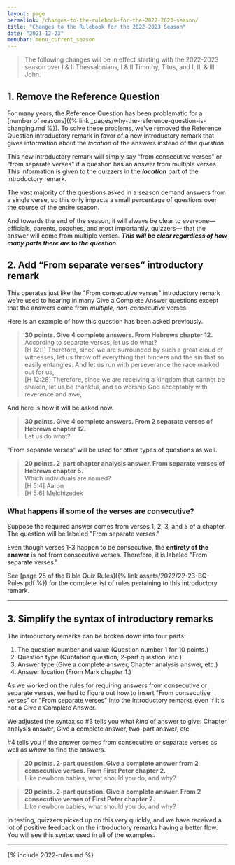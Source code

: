 ```yaml
---
layout: page
permalink: /changes-to-the-rulebook-for-the-2022-2023-season/
title: "Changes to the Rulebook for the 2022-2023 Season"
date: "2021-12-23"
menubar: menu_current_season
---
```


> The following changes will be in effect starting with the 2022-2023 season over I & II Thessalonians, I & II Timothy, Titus, and I, II, & III John.

## **1\. Remove the Reference Question**

For many years, the Reference Question has been problematic for a [number of reasons]({% link _pages/why-the-reference-question-is-changing.md %}). To solve these problems, we've removed the Reference Question introductory remark in favor of a new introductory remark that gives information about the _location_ of the answers instead of the _question_.

This new introductory remark will simply say “from consecutive verses” or “from separate verses" if a question has an answer from multiple verses. This information is given to the quizzers in the **_location_** part of the introductory remark.

The vast majority of the questions asked in a season demand answers from a single verse, so this only impacts a small percentage of questions over the course of the entire season.

And towards the end of the season, it will always be clear to everyone—officials, parents, coaches, and most importantly, quizzers— that the answer will come from multiple verses. **_This will be clear regardless of how many parts there are to the question._**

## 2\. **Add “From separate verses” introductory remark**

This operates just like the "From consecutive verses" introductory remark we're used to hearing in many Give a Complete Answer questions except that the answers come from _multiple, non-consecutive_ verses.

Here is an example of how this question has been asked previously.

> **30 points. Give 4 complete answers. From Hebrews chapter 12.**  
According to separate verses, let us do what?  
> \[H 12:1\] Therefore, since we are surrounded by such a great cloud of witnesses, let us throw off everything that hinders and the sin that so easily entangles. And let us run with perseverance the race marked out for us,  
> \[H 12:28\] Therefore, since we are receiving a kingdom that cannot be shaken, let us be thankful, and so worship God acceptably with reverence and awe,

And here is how it will be asked now.

> **30 points. Give 4 complete answers. From 2 separate verses of Hebrews chapter 12.**  
Let us do what?

"From separate verses" will be used for other types of questions as well.

> **20 points. 2-part chapter analysis answer. From separate verses of Hebrews chapter 5.**  
Which individuals are named?  
\[H 5:4\] Aaron  
\[H 5:6\] Melchizedek

### What happens if some of the verses are consecutive?

Suppose the required answer comes from verses 1, 2, 3, and 5 of a chapter. The question will be labeled "From separate verses."

Even though verses 1-3 happen to be consecutive, the **entirety of the answer** is not from consecutive verses. Therefore, it is labeled "From separate verses."

See [page 25 of the Bible Quiz Rules]({% link assets/2022/22-23-BQ-Rules.pdf %}) for the complete list of rules pertaining to this introductory remark.

* * *

## **3\. Simplify the syntax of introductory remarks**

The introductory remarks can be broken down into four parts:

1. The question number and value (Question number 1 for 10 points.)
2. Question type (Quotation question, 2-part question, etc.)
3. Answer type (Give a complete answer, Chapter analysis answer, etc.)
4. Answer location (From Mark chapter 1.)

As we worked on the rules for requiring answers from consecutive or separate verses, we had to figure out how to insert "From consecutive verses" or "From separate verses" into the introductory remarks even if it's not a Give a Complete Answer.

We adjusted the syntax so #3 tells you what _kind_ of answer to give: Chapter analysis answer, Give a complete answer, two-part answer, etc.

#4 tells you if the answer comes from consecutive or separate verses as well as _where_ to find the answers.

> **20 points. 2-part question. Give a complete answer from 2 consecutive verses. From First Peter chapter 2.**  
Like newborn babies, what should you do, and why?

> **20 points. 2-part question. Give a complete answer. From 2 consecutive verses of First Peter chapter 2.**  
Like newborn babies, what should you do, and why?

In testing, quizzers picked up on this very quickly, and we have received a lot of positive feedback on the introductory remarks having a better flow. You will see this syntax used in all of the examples.

* * *

{% include 2022-rules.md %}